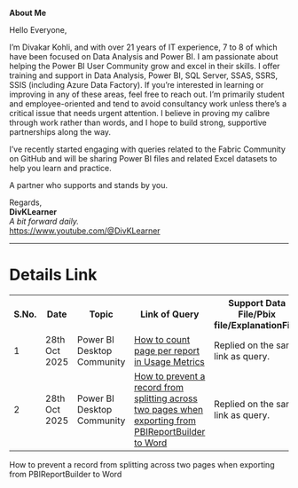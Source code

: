 **About Me**

Hello Everyone,

I’m Divakar Kohli, and with over 21 years of IT experience, 7 to 8 of which have been focused on Data Analysis and Power BI. I am passionate about helping the Power BI User Community grow and excel in their skills.
I offer training and support in Data Analysis, Power BI, SQL Server, SSAS, SSRS, SSIS (including Azure Data Factory). If you’re interested in learning or improving in any of these areas, feel free to reach out.
I’m primarily student and employee-oriented and tend to avoid consultancy work unless there’s a critical issue that needs urgent attention. 
I believe in proving my calibre through work rather than words, and I hope to build strong, supportive partnerships along the way.

I’ve recently started engaging with queries related to the Fabric Community on GitHub and will be sharing Power BI files and related Excel datasets to help you learn and practice.

A partner who supports and stands by you.

Regards,<br/>
**DivKLearner**<br/>
_A bit forward daily._<br/>
https://www.youtube.com/@DivKLearner <br/>

<hr>
<H1>Details Link</H1>
<Table>
  <tr>
    <th>
      S.No.
    </th>
    <th>
      Date 
    </th>
    <th>
      Topic
    </th>
     <th>
      Link of Query
    </th>
    <th>
      Support Data File/Pbix file/ExplanationFile.
    </th>
  </tr>
  <tr>
     <td>
       1
     </td>
     <td>
       28th Oct 2025
     </td>
     <td>
       Power BI Desktop Community
     </td>
     <td>
       <a href="https://community.fabric.microsoft.com/t5/Desktop/How-to-count-page-per-report-in-Usage-Metrics/m-p/4860702#M1442905">How to count page per report in Usage Metrics</a>
     </td>
    <td>
          Replied on the same link as query. 
    </td>
  </tr> 
   <tr>
     <td>
       2
     </td>
     <td>
       28th Oct 2025
     </td>
     <td>
       Power BI Desktop Community
     </td>
     <td>
       <a href="https://community.fabric.microsoft.com/t5/Desktop/How-to-prevent-a-record-from-splitting-across-two-pages-when/m-p/4860696#M1442904">How to prevent a record from splitting across two pages when exporting from PBIReportBuilder to Word</a>
     </td>
    <td>
         Replied on the same link as query. 
    </td>
  </tr> 
</Table>How to prevent a record from splitting across two pages when exporting from PBIReportBuilder to Word
